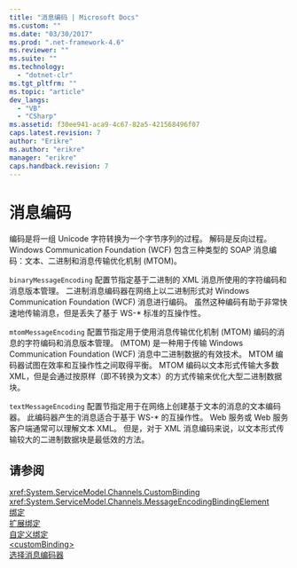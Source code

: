 ```yaml
---
title: "消息编码 | Microsoft Docs"
ms.custom: ""
ms.date: "03/30/2017"
ms.prod: ".net-framework-4.6"
ms.reviewer: ""
ms.suite: ""
ms.technology: 
  - "dotnet-clr"
ms.tgt_pltfrm: ""
ms.topic: "article"
dev_langs: 
  - "VB"
  - "CSharp"
ms.assetid: f30ee941-aca9-4c67-82a5-421568496f07
caps.latest.revision: 7
author: "Erikre"
ms.author: "erikre"
manager: "erikre"
caps.handback.revision: 7
---
```

# 消息编码
编码是将一组 Unicode 字符转换为一个字节序列的过程。  解码是反向过程。  Windows Communication Foundation \(WCF\) 包含三种类型的 SOAP 消息编码：文本、二进制和消息传输优化机制 \(MTOM\)。  
  
 `binaryMessageEncoding` 配置节指定基于二进制的 XML 消息所使用的字符编码和消息版本管理。  二进制消息编码器在网络上以二进制形式对 Windows Communication Foundation \(WCF\) 消息进行编码。  虽然这种编码有助于非常快速地传输消息，但是丢失了基于 WS\-\* 标准的互操作性。  
  
 `mtomMessageEncoding` 配置节指定用于使用消息传输优化机制 \(MTOM\) 编码的消息的字符编码和消息版本管理。  \(MTOM\) 是一种用于传输 Windows Communication Foundation \(WCF\) 消息中二进制数据的有效技术。  MTOM 编码器试图在效率和互操作性之间取得平衡。  MTOM 编码以文本形式传输大多数 XML，但是会通过按原样（即不转换为文本）的方式传输来优化大型二进制数据块。  
  
 `textMessageEncoding` 配置节指定用于在网络上创建基于文本的消息的文本编码器。  此编码器产生的消息适合于基于 WS\-\* 的互操作性。  Web 服务或 Web 服务客户端通常可以理解文本 XML。  但是，对于 XML 消息编码来说，以文本形式传输较大的二进制数据块是最低效的方法。  
  
## 请参阅  
 <xref:System.ServiceModel.Channels.CustomBinding>   
 <xref:System.ServiceModel.Channels.MessageEncodingBindingElement>   
 [绑定](../../../../../docs/framework/wcf/bindings.md)   
 [扩展绑定](../../../../../docs/framework/wcf/extending/extending-bindings.md)   
 [自定义绑定](../../../../../docs/framework/wcf/extending/custom-bindings.md)   
 [\<customBinding\>](../../../../../docs/framework/configure-apps/file-schema/wcf/custombinding.md)   
 [选择消息编码器](../../../../../docs/framework/wcf/feature-details/choosing-a-message-encoder.md)
